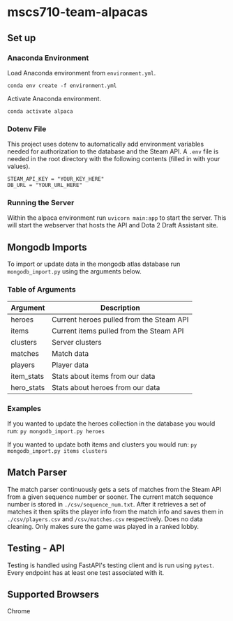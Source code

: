 # mscs710-team-alpacas

## Set up
### Anaconda Environment
Load Anaconda environment from `environment.yml`.

```
conda env create -f environment.yml
```

Activate Anaconda environment.
```
conda activate alpaca
```

### Dotenv File
This project uses dotenv to automatically add environment variables needed for authorization to the database and the Steam API. A `.env` file is needed in the root directory with the following contents (filled in with your values).
```
STEAM_API_KEY = "YOUR_KEY_HERE"
DB_URL = "YOUR_URL_HERE"
```

### Running the Server
Within the alpaca environment run `uvicorn main:app` to start the server. This will start the webserver that hosts the API and Dota 2 Draft Assistant site. 

## Mongodb Imports
To import or update data in the mongodb atlas database run `mongodb_import.py` using the arguments below.

### Table of Arguments
Argument | Description
---------|------------
heroes | Current heroes pulled from the Steam API
items | Current items pulled from the Steam API
clusters | Server clusters 
matches | Match data
players | Player data
item_stats | Stats about items from our data
hero_stats | Stats about heroes from our data

### Examples
If you wanted to update the heroes collection in the database you would run: `py mongodb_import.py heroes`

If you wanted to update both items and clusters you would run: `py mongodb_import.py items clusters`

## Match Parser
The match parser continuously gets a sets of matches from the Steam API from a given sequence number or sooner. The current match sequence number is stored in `./csv/sequence_num.txt`. After it retrieves a set of matches it then splits the player info from the match info and saves them in `./csv/players.csv` and `/csv/matches.csv` respectively. Does no data cleaning. Only makes sure the game was played in a ranked lobby.

## Testing - API
Testing is handled using FastAPI's testing client and is run using `pytest`. Every endpoint has at least one test associated with it. 
## Supported Browsers
Chrome
